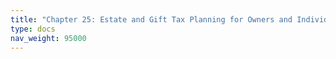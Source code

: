 ```yaml
---
title: "Chapter 25: Estate and Gift Tax Planning for Owners and Individuals"
type: docs
nav_weight: 95000
---
```

